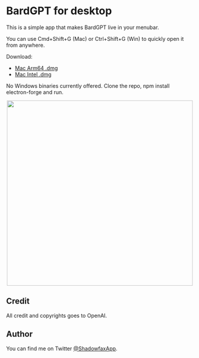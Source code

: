 # BardGPT for desktop

This is a simple app that makes BardGPT live in your menubar.

You can use Cmd+Shift+G (Mac) or Ctrl+Shift+G (Win) to quickly open it from anywhere.

Download:

- [Mac Arm64 .dmg](https://github.com/vincelwt/chatgpt-mac/releases/download/v0.0.5/ChatGPT-0.0.5-arm64.dmg)
- [Mac Intel .dmg](https://github.com/vincelwt/chatgpt-mac/releases/download/v0.0.5/ChatGPT-0.0.5-x64.dmg)

No Windows binaries currently offered. Clone the repo, npm install electron-forge and run.

<p align="center">
  <img src="./images/screenshot.jpeg" width="500">
</p>

## Credit

All credit and copyrights goes to OpenAI.

## Author

You can find me on Twitter [@ShadowfaxApp](https://twitter.com/ShadowfaxApp).
